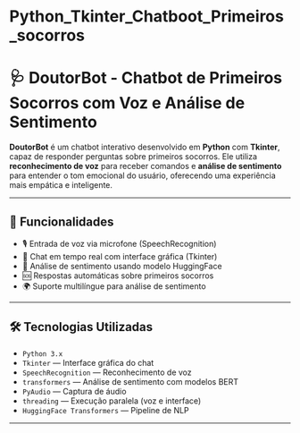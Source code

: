 # Python_Tkinter_Chatboot_Primeiros_socorros

# 🩺 DoutorBot - Chatbot de Primeiros Socorros com Voz e Análise de Sentimento

**DoutorBot** é um chatbot interativo desenvolvido em **Python** com **Tkinter**, capaz de responder perguntas sobre primeiros socorros. Ele utiliza **reconhecimento de voz** para receber comandos e **análise de sentimento** para entender o tom emocional do usuário, oferecendo uma experiência mais empática e inteligente.

---

## 🚀 Funcionalidades

- 🎙️ Entrada de voz via microfone (SpeechRecognition)
- 💬 Chat em tempo real com interface gráfica (Tkinter)
- 🧠 Análise de sentimento usando modelo HuggingFace
- 🆘 Respostas automáticas sobre primeiros socorros
- 🌍 Suporte multilíngue para análise de sentimento

---

## 🛠️ Tecnologias Utilizadas

- `Python 3.x`
- `Tkinter` — Interface gráfica do chat
- `SpeechRecognition` — Reconhecimento de voz
- `transformers` — Análise de sentimento com modelos BERT
- `PyAudio` — Captura de áudio
- `threading` — Execução paralela (voz e interface)
- `HuggingFace Transformers` — Pipeline de NLP

---
